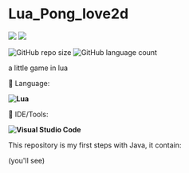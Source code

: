 # Lua_Pong_love2d

<p align="left">

  <a href="https://www.linkedin.com/in/vin%C3%ADcius-valle-beraldo-9b85a2208/" alt="Linkedin">
  <img src="https://img.shields.io/badge/-Linkedin-0e76a8?style=flat-square&logo=Linkedin&logoColor=white&link=" /></a>

  <a href="https://www.instagram.com/marquis_cthulhu_styles/" alt="Instagram">
  <img src="https://img.shields.io/badge/-Instagram-DF0174?style=flat-square&labelColor=DF0174&logo=instagram&logoColor=white&link=LINK-DO-SEU-INSTAGRAM"/></a>
</p>  

![GitHub repo size](https://img.shields.io/github/repo-size/MrFahrenhei/Lua_Pong_love2d?style=for-the-badge)
![GitHub language count](https://img.shields.io/github/languages/count/MrFahrenhei/Lua_Pong_love2d?style=for-the-badge)

a little game in lua

<p align="left">
  🦄 Language: <strong> 
  
  ![Lua](https://img.shields.io/badge/Lua-333333?style=flat&logo=lua&logoColor=1572B6) 
  
  
  </strong>
</p>

<p align="left">
  💼 IDE/Tools: <strong>
  
  ![Visual Studio Code](https://img.shields.io/badge/-Visual%20Studio%20Code-333333?style=for-the-badge&logo=visual-studio-code&logoColor=007ACC)
    
  </strong>
</p>

This repository is my first steps with Java, it contain:

(you'll see)
